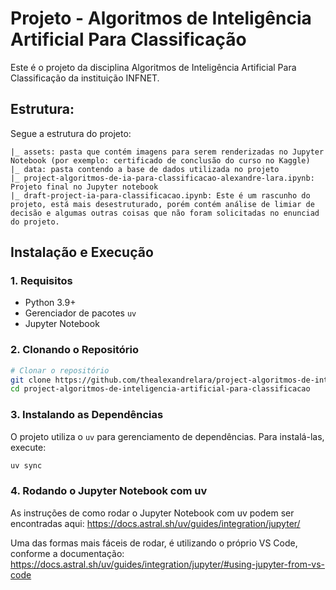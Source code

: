# Projeto - Algoritmos de Inteligência Artificial Para Classificação

Este é o projeto da disciplina Algoritmos de Inteligência Artificial Para Classificação da instituição INFNET.

## Estrutura:

Segue a estrutura do projeto:

```
|_ assets: pasta que contém imagens para serem renderizadas no Jupyter Notebook (por exemplo: certificado de conclusão do curso no Kaggle)
|_ data: pasta contendo a base de dados utilizada no projeto
|_ project-algoritmos-de-ia-para-classificacao-alexandre-lara.ipynb: Projeto final no Jupyter notebook
|_ draft-project-ia-para-classificacao.ipynb: Este é um rascunho do projeto, está mais desestruturado, porém contém análise de limiar de decisão e algumas outras coisas que não foram solicitadas no enunciad do projeto.
```

## **Instalação e Execução**

### **1. Requisitos**

- Python 3.9+
- Gerenciador de pacotes `uv`
- Jupyter Notebook

### **2. Clonando o Repositório**

```sh
# Clonar o repositório
git clone https://github.com/thealexandrelara/project-algoritmos-de-inteligencia-artificial-para-classificacao
cd project-algoritmos-de-inteligencia-artificial-para-classificacao
```

### **3. Instalando as Dependências**

O projeto utiliza o `uv` para gerenciamento de dependências. Para instalá-las, execute:

```sh
uv sync
```

### **4. Rodando o Jupyter Notebook com uv**

As instruções de como rodar o Jupyter Notebook com uv podem ser encontradas aqui: https://docs.astral.sh/uv/guides/integration/jupyter/

Uma das formas mais fáceis de rodar, é utilizando o próprio VS Code, conforme a documentação: https://docs.astral.sh/uv/guides/integration/jupyter/#using-jupyter-from-vs-code

